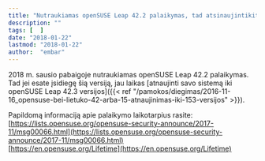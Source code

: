 ```yaml
---
title: "Nutraukiamas openSUSE Leap 42.2 palaikymas, tad atsinaujintikite iki 42.3 versijos"
description: ""
tags: [  ]
date: "2018-01-22"
lastmod: "2018-01-22"
author:  "embar"
---
```

2018 m. sausio pabaigoje nutraukiamas openSUSE Leap 42.2 palaikymas. Tad jei esate įsidiegę šią versiją, jau laikas [atnaujinti savo sistemą iki openSUSE Leap 42.3 versijos]({{< ref "/pamokos/diegimas/2016-11-16_opensuse-bei-lietuko-42-arba-15-atnaujinimas-iki-153-versijos" >}}).

Papildomą informaciją apie palaikymo laikotarpius rasite:  
[https://lists.opensuse.org/opensuse-security-announce/2017-11/msg00066.html](https://lists.opensuse.org/opensuse-security-announce/2017-11/msg00066.html)  
[https://en.opensuse.org/Lifetime](https://en.opensuse.org/Lifetime)
